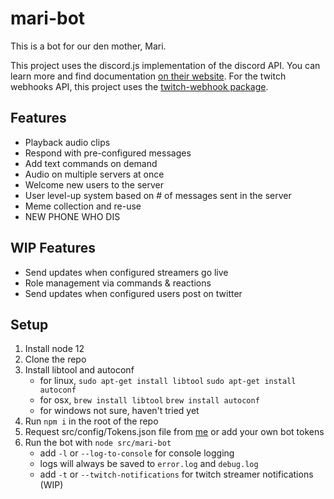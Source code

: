 # mari-bot
This is a bot for our den mother, Mari. 

This project uses the discord.js implementation of the discord API. You can learn more and find documentation [on their website](https://discord.js.org).
For the twitch webhooks API, this project uses the [twitch-webhook package](https://www.npmjs.com/package/twitch-webhook).

## Features
* Playback audio clips
* Respond with pre-configured messages
* Add text commands on demand
* Audio on multiple servers at once
* Welcome new users to the server
* User level-up system based on # of messages sent in the server
* Meme collection and re-use
* NEW PHONE WHO DIS

## WIP Features
* Send updates when configured streamers go live
* Role management via commands & reactions
* Send updates when configured users post on twitter

## Setup
1. Install node 12
2. Clone the repo
3. Install  libtool and autoconf
    * for linux, `sudo apt-get install libtool` `sudo apt-get install autoconf`
    * for osx, `brew install libtool` `brew install autoconf`
    * for windows not sure, haven't tried yet
4. Run `npm i` in the root of the repo
5. Request src/config/Tokens.json file from [me](t.jhutch44@gmail.com) or add your own bot tokens
6. Run the bot with `node src/mari-bot`
    * add `-l` or `--log-to-console` for console logging
    * logs will always be saved to `error.log` and `debug.log`
    * add `-t` or `--twitch-notifications` for twitch streamer notifications (WIP)
